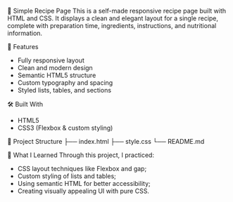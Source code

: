 🍳 Simple Recipe Page
This is a self-made responsive recipe page built with HTML and CSS. It displays a clean and elegant layout for a single recipe, complete with preparation time, ingredients, instructions, and nutritional information.

🚀 Features

- Fully responsive layout
- Clean and modern design
- Semantic HTML5 structure
- Custom typography and spacing
- Styled lists, tables, and sections

🛠️ Built With
- HTML5
- CSS3 (Flexbox & custom styling)

📂 Project Structure
├── index.html
├── style.css
└── README.md

📌 What I Learned
Through this project, I practiced:

- CSS layout techniques like Flexbox and gap;
- Custom styling of lists and tables;
- Using semantic HTML for better accessibility;
- Creating visually appealing UI with pure CSS.
